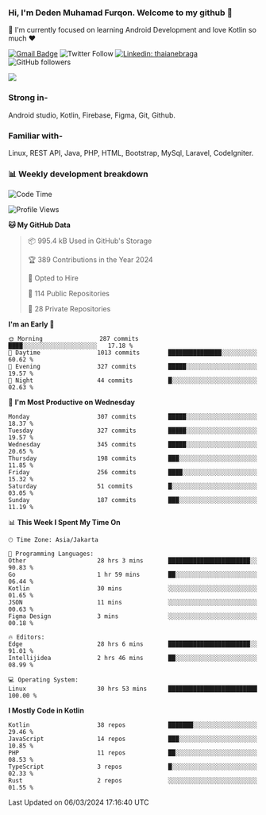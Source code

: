 ### Hi, I'm Deden Muhamad Furqon. Welcome to my github 👋

<!--
**furqoncreative/furqoncreative** is a ✨ _special_ ✨ repository because its `README.md` (this file) appears on your GitHub profile.

Here are some ideas to get you started:

- 🔭 I’m currently working on ...
- 👯 I’m looking to collaborate on ...
- 🤔 I’m looking for help with ...
- 💬 Ask me about ...
- 📫 How to reach me: ...
- 😄 Pronouns: ...
- ⚡ Fun fact: ...
-->

  🌱 I'm currently focused on learning Android Development and love Kotlin so much ❤ 

[![Gmail Badge](https://img.shields.io/badge/-furqoncreative24@gmail.com-c14438?style=flat-square&logo=Gmail&logoColor=white&link=mailto:furqoncreative24@gmail.com)](mailto:furqoncreative24@gmail.com)
![Twitter Follow](https://img.shields.io/twitter/follow/furqoncreative?label=Follow)
[![Linkedin: thaianebraga](https://img.shields.io/badge/-Deden_Muhamad_Furqon-blue?style=flat-square&logo=Linkedin&logoColor=white&link=https://www.linkedin.com/in/anmol-p-singh/)](https://www.linkedin.com/in/furqoncreative/)
![GitHub followers](https://img.shields.io/github/followers/furqoncreative?label=Follow&style=social)

<img src="https://github-readme-stats.sera5-dev.vercel.app/api?username=furqoncreative&hide=stars&show_icons=true&count_private=true&include_all_commits=true&title_color=#008080&icon_color=#008080&hide_border=true" width="">

### Strong in-

Android studio, Kotlin, Firebase, Figma, Git, Github.

### Familiar with-
Linux, REST API, Java, PHP, HTML, Bootstrap, MySql, Laravel, CodeIgniter.

### 📊 Weekly development breakdown

<!--START_SECTION:waka-->
![Code Time](http://img.shields.io/badge/Code%20Time-1%2C986%20hrs%2049%20mins-blue)

![Profile Views](http://img.shields.io/badge/Profile%20Views-0-blue)

**🐱 My GitHub Data** 

> 📦 995.4 kB Used in GitHub's Storage 
 > 
> 🏆 389 Contributions in the Year 2024
 > 
> 💼 Opted to Hire
 > 
> 📜 114 Public Repositories 
 > 
> 🔑 28 Private Repositories 
 > 
**I'm an Early 🐤** 

```text
🌞 Morning                287 commits         ████░░░░░░░░░░░░░░░░░░░░░   17.18 % 
🌆 Daytime                1013 commits        ███████████████░░░░░░░░░░   60.62 % 
🌃 Evening                327 commits         █████░░░░░░░░░░░░░░░░░░░░   19.57 % 
🌙 Night                  44 commits          █░░░░░░░░░░░░░░░░░░░░░░░░   02.63 % 
```
📅 **I'm Most Productive on Wednesday** 

```text
Monday                   307 commits         █████░░░░░░░░░░░░░░░░░░░░   18.37 % 
Tuesday                  327 commits         █████░░░░░░░░░░░░░░░░░░░░   19.57 % 
Wednesday                345 commits         █████░░░░░░░░░░░░░░░░░░░░   20.65 % 
Thursday                 198 commits         ███░░░░░░░░░░░░░░░░░░░░░░   11.85 % 
Friday                   256 commits         ████░░░░░░░░░░░░░░░░░░░░░   15.32 % 
Saturday                 51 commits          █░░░░░░░░░░░░░░░░░░░░░░░░   03.05 % 
Sunday                   187 commits         ███░░░░░░░░░░░░░░░░░░░░░░   11.19 % 
```


📊 **This Week I Spent My Time On** 

```text
🕑︎ Time Zone: Asia/Jakarta

💬 Programming Languages: 
Other                    28 hrs 3 mins       ███████████████████████░░   90.83 % 
Go                       1 hr 59 mins        ██░░░░░░░░░░░░░░░░░░░░░░░   06.44 % 
Kotlin                   30 mins             ░░░░░░░░░░░░░░░░░░░░░░░░░   01.65 % 
JSON                     11 mins             ░░░░░░░░░░░░░░░░░░░░░░░░░   00.63 % 
Figma Design             3 mins              ░░░░░░░░░░░░░░░░░░░░░░░░░   00.18 % 

🔥 Editors: 
Edge                     28 hrs 6 mins       ███████████████████████░░   91.01 % 
Intellijidea             2 hrs 46 mins       ██░░░░░░░░░░░░░░░░░░░░░░░   08.99 % 

💻 Operating System: 
Linux                    30 hrs 53 mins      █████████████████████████   100.00 % 
```

**I Mostly Code in Kotlin** 

```text
Kotlin                   38 repos            ███████░░░░░░░░░░░░░░░░░░   29.46 % 
JavaScript               14 repos            ███░░░░░░░░░░░░░░░░░░░░░░   10.85 % 
PHP                      11 repos            ██░░░░░░░░░░░░░░░░░░░░░░░   08.53 % 
TypeScript               3 repos             █░░░░░░░░░░░░░░░░░░░░░░░░   02.33 % 
Rust                     2 repos             ░░░░░░░░░░░░░░░░░░░░░░░░░   01.55 % 
```




 Last Updated on 06/03/2024 17:16:40 UTC
<!--END_SECTION:waka-->
